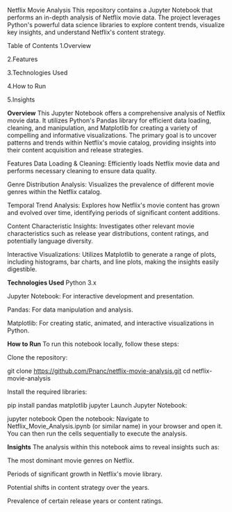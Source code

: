 Netflix Movie Analysis
This repository contains a Jupyter Notebook that performs an in-depth analysis of Netflix movie data. The project leverages Python's powerful data science libraries to explore content trends, visualize key insights, and understand Netflix's content strategy.

Table of Contents
1.Overview

2.Features

3.Technologies Used

4.How to Run

5.Insights

**Overview**
This Jupyter Notebook offers a comprehensive analysis of Netflix movie data. It utilizes Python's Pandas library for efficient data loading, cleaning, and manipulation, and Matplotlib for creating a variety of compelling and informative visualizations. The primary goal is to uncover patterns and trends within Netflix's movie catalog, providing insights into their content acquisition and release strategies.

Features
Data Loading & Cleaning: Efficiently loads Netflix movie data and performs necessary cleaning to ensure data quality.

Genre Distribution Analysis: Visualizes the prevalence of different movie genres within the Netflix catalog.

Temporal Trend Analysis: Explores how Netflix's movie content has grown and evolved over time, identifying periods of significant content additions.

Content Characteristic Insights: Investigates other relevant movie characteristics such as release year distributions, content ratings, and potentially language diversity.

Interactive Visualizations: Utilizes Matplotlib to generate a range of plots, including histograms, bar charts, and line plots, making the insights easily digestible.

**Technologies Used**
Python 3.x

Jupyter Notebook: For interactive development and presentation.

Pandas: For data manipulation and analysis.

Matplotlib: For creating static, animated, and interactive visualizations in Python.

**How to Run**
To run this notebook locally, follow these steps:

Clone the repository:

git clone https://github.com/Pnanc/netflix-movie-analysis.git
cd netflix-movie-analysis

Install the required libraries:

pip install pandas matplotlib jupyter
Launch Jupyter Notebook:

jupyter notebook
Open the notebook:
Navigate to Netflix_Movie_Analysis.ipynb (or similar name) in your browser and open it. You can then run the cells sequentially to execute the analysis.

**Insights**
The analysis within this notebook aims to reveal insights such as:

The most dominant movie genres on Netflix.

Periods of significant growth in Netflix's movie library.

Potential shifts in content strategy over the years.

Prevalence of certain release years or content ratings.
